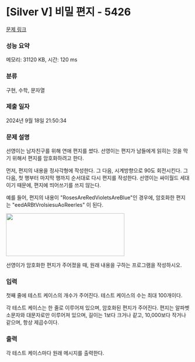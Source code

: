 # [Silver V] 비밀 편지 - 5426 

[문제 링크](https://www.acmicpc.net/problem/5426) 

### 성능 요약

메모리: 31120 KB, 시간: 120 ms

### 분류

구현, 수학, 문자열

### 제출 일자

2024년 9월 18일 21:50:34

### 문제 설명

<p>선영이는 남자친구를 위해 연애 편지를 썼다. 선영이는 편지가 남들에게 읽히는 것을 막기 위해서 편지를 암호화하려고 한다.</p>

<p>먼저, 편지의 내용을 정사각형에 작성한다. 그 다음, 시계방향으로 90도 회전시킨다. 그 다음, 첫 행부터 마지막 행까지 순서대로 다시 편지를 작성한다. 선영이는 싸이월드 세대이기 때문에, 편지에 띄어쓰기를 쓰지 않는다.</p>

<p>예를 들어, 편지의 내용이 "RosesAreRedVioletsAreBlue"인 경우에, 암호화한 편지는 "eedARBtVrolsiesuAoReerles" 이 된다.</p>

<p><img alt="" src="https://www.acmicpc.net/upload/images/encode.png" style="height:117px; width:324px"></p>

<p>선영이가 암호화한 편지가 주어졌을 때, 원래 내용을 구하는 프로그램을 작성하시오.</p>

### 입력 

 <p>첫째 줄에 테스트 케이스의 개수가 주어진다. 테스트 케이스의 수는 최대 100개이다.</p>

<p>각 테스트 케이스는 한 줄로 이루어져 있으며, 암호화된 편지가 주어진다. 편지는 알파벳 소문자와 대문자로만 이루어져 있으며, 길이는 1보다 크거나 같고, 10,000보다 작거나 같으며, 항상 제곱수이다.</p>

### 출력 

 <p>각 테스트 케이스마다 원래 메시지를 출력한다.</p>


